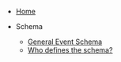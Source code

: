 * [Home](/)

* Schema
  * [General Event Schema](schema.md)
  * [Who defines the schema?](schema-definers.md)
